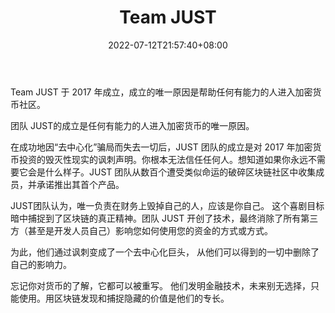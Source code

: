 ﻿---
weight: 
title: "Team JUST"
description: "Team JUST 于 2017 年成立，成立的唯一原因是帮助任何有能力的人进入加密货币社区"
date: 2022-07-12T21:57:40+08:00
lastmod: 2022-07-12T16:45:40+08:00
draft: false
authors: ["浮尘"]
featuredImage: "team-just.jpg"
link: "https://just.team"
tags: ["研究机构","Team JUST"]
categories: ["navigation"]
navigation: ["研究机构"]
lightgallery: true
toc: true
pinned: false
recommend: false
recommend1: false
---
Team JUST 于 2017 年成立，成立的唯一原因是帮助任何有能力的人进入加密货币社区。

团队 JUST的成立是任何有能力的人进入加密货币的唯一原因。

在成功地因“去中心化”骗局而失去一切后，JUST 团队的成立是对 2017 年加密货币投资的毁灭性现实的讽刺声明。你根本无法信任任何人。想知道如果你永远不需要它会是什么样子。JUST 团队从数百个遭受类似命运的破碎区块链社区中收集成员，并承诺推出其首个产品。

JUST团队认为，唯一负责在财务上毁掉自己的人，应该是你自己。
这个喜剧目标暗中捕捉到了区块链的真正精神。团队 JUST 开创了技术，最终消除了所有第三方（甚至是开发人员自己）影响您如何使用您的资金的方式或方式。


为此，他们通过讽刺变成了一个去中心化巨头， 从他们可以得到的一切中删除了自己的影响力。

忘记你对货币的了解，它都可以被重写。
他们发明金融技术，未来别无选择，只能使用。用区块链发现和捕捉隐藏的价值是他们的专长。
